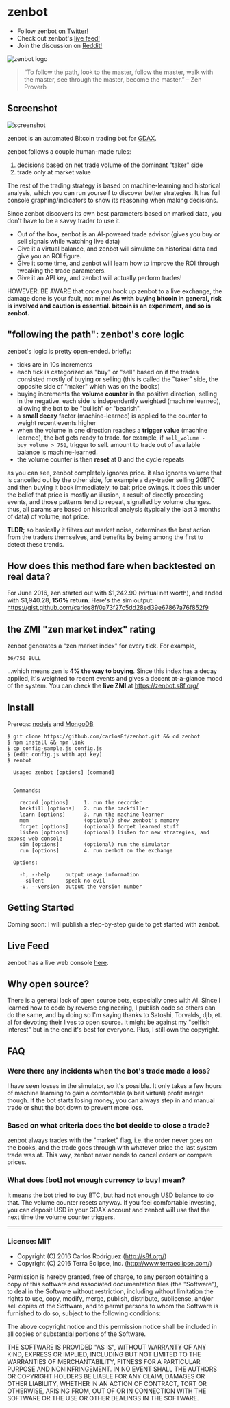 # zenbot

- Follow zenbot [on Twitter!](https://twitter.com/zenbot_btc)
- Check out zenbot's [live feed!](https://zenbot.s8f.org/)
- Join the discussion on [Reddit!](https://www.reddit.com/r/Bitcoin/comments/4rym6o/zenbot_an_automated_bitcoin_trading_bot_for_gdax/)

![zenbot logo](https://raw.githubusercontent.com/carlos8f/zenbot/master/assets/zenbot_square.png)

> “To follow the path, look to the master, follow the master, walk with the master, see through the master, become the master.”
> – Zen Proverb

## Screenshot

![screenshot](https://cloud.githubusercontent.com/assets/106763/16441892/e791744c-3d82-11e6-834e-b566d498e7e9.png)

zenbot is an automated Bitcoin trading bot for [GDAX](https://gdax.com/).

zenbot follows a couple human-made rules:

1. decisions based on net trade volume of the dominant "taker" side
2. trade only at market value

The rest of the trading strategy is based on machine-learning and historical analysis, which you can run yourself to discover better strategies. It has full console graphing/indicators to show its reasoning when making decisions.

Since zenbot discovers its own best parameters based on marked data, you don't have to be a savvy trader to use it.

- Out of the box, zenbot is an AI-powered trade advisor (gives you buy or sell signals while watching live data)
- Give it a virtual balance, and zenbot will simulate on historical data and give you an ROI figure.
- Give it some time, and zenbot will learn how to improve the ROI through tweaking the trade parameters.
- Give it an API key, and zenbot will actually perform trades!

HOWEVER. BE AWARE that once you hook up zenbot to a live exchange, the damage done is your fault, not mine! **As with buying bitcoin in general, risk is involved and caution is essential. bitcoin is an experiment, and so is zenbot.**

## "following the path": zenbot's core logic

zenbot's logic is pretty open-ended. briefly:

- ticks are in 10s increments
- each tick is categorized as "buy" or "sell" based on if the trades consisted mostly of buying or selling (this is called the "taker" side, the opposite side of "maker" which was on the books)
- buying increments the **volume counter** in the positive direction, selling in the negative. each side is independently weighted (machine learned), allowing the bot to be "bullish" or "bearish".
- a **small decay** factor (machine-learned) is applied to the counter to weight recent events higher
- when the volume in one direction reaches a **trigger value** (machine learned), the bot gets ready to trade. for example, if `sell_volume - buy_volume > 750`, trigger to sell. amount to trade out of available balance is machine-learned.
- the volume counter is then **reset** at 0 and the cycle repeats

as you can see, zenbot completely ignores price. it also ignores volume that is cancelled out by the other side, for example a day-trader selling 20BTC and then buying it back immediately, to bait price swings. it does this under the belief that price is mostly an illusion, a result of directly preceding events, and those patterns tend to repeat, signalled by volume changes. thus, all params are based on historical analysis (typically the last 3 months of data) of volume, not price.

**TLDR;** so basically it filters out market noise, determines the best action from the traders themselves, and benefits by being among the first to detect these trends.

## How does this method fare when backtested on real data?

For June 2016, zen started out with $1,242.90 (virtual net worth), and ended with $1,940.28, **156% return**. Here's the sim output: https://gist.github.com/carlos8f/0a73f27c5dd28ed39e67867a76f852f9

## the ZMI "zen market index" rating

zenbot generates a "zen market index" for every tick. For example,

`36/750 BULL`

...which means zen is **4% the way to buying**. Since this index has a decay applied, it's weighted to recent events and gives a decent at-a-glance mood of the system. You can check the **live ZMI** at https://zenbot.s8f.org/

## Install

Prereqs: [nodejs](https://nodejs.org/) and [MongoDB](https://www.mongodb.com/)

```
$ git clone https://github.com/carlos8f/zenbot.git && cd zenbot
$ npm install && npm link
$ cp config-sample.js config.js
$ (edit config.js with api key)
$ zenbot

  Usage: zenbot [options] [command]


  Commands:

    record [options]     1. run the recorder
    backfill [options]   2. run the backfiller
    learn [options]      3. run the machine learner
    mem                  (optional) show zenbot's memory
    forget [options]     (optional) forget learned stuff
    listen [options]     (optional) listen for new strategies, and expose web console
    sim [options]        (optional) run the simulator
    run [options]        4. run zenbot on the exchange

  Options:

    -h, --help     output usage information
    --silent       speak no evil
    -V, --version  output the version number
```

## Getting Started

Coming soon: I will publish a step-by-step guide to get started with zenbot.

## Live Feed

zenbot has a live web console [here](https://zenbot.s8f.org/).

## Why open source?

There is a general lack of open source bots, especially ones with AI. Since I learned how to code by reverse engineering, I publish code so others can do the same, and by doing so I'm saying thanks to Satoshi, Torvalds, djb, et. al for devoting their lives to open source. It might be against my "selfish interest" but in the end it's best for everyone. Plus, I still own the copyright.

## FAQ

### Were there any incidents when the bot's trade made a loss?

I have seen losses in the simulator, so it's possible. It only takes a few hours of machine learning to gain a comfortable (albeit virtual) profit margin though. If the bot starts losing money, you can always step in and manual trade or shut the bot down to prevent more loss.

### Based on what criteria does the bot decide to close a trade?

zenbot always trades with the "market" flag, i.e. the order never goes on the books, and the trade goes through with whatever price the last system trade was at. This way, zenbot never needs to cancel orders or compare prices.

### What does [bot] not enough currency to buy! mean?

It means the bot tried to buy BTC, but had not enough USD balance to do that. The volume counter resets anyway. If you feel comfortable investing, you can deposit USD in your GDAX account and zenbot will use that the next time the volume counter triggers.

- - -

### License: MIT

- Copyright (C) 2016 Carlos Rodriguez (http://s8f.org/)
- Copyright (C) 2016 Terra Eclipse, Inc. (http://www.terraeclipse.com/)

Permission is hereby granted, free of charge, to any person obtaining a copy
of this software and associated documentation files (the &quot;Software&quot;), to deal
in the Software without restriction, including without limitation the rights
to use, copy, modify, merge, publish, distribute, sublicense, and/or sell
copies of the Software, and to permit persons to whom the Software is furnished
to do so, subject to the following conditions:

The above copyright notice and this permission notice shall be included in
all copies or substantial portions of the Software.

THE SOFTWARE IS PROVIDED &quot;AS IS&quot;, WITHOUT WARRANTY OF ANY KIND, EXPRESS OR
IMPLIED, INCLUDING BUT NOT LIMITED TO THE WARRANTIES OF MERCHANTABILITY,
FITNESS FOR A PARTICULAR PURPOSE AND NONINFRINGEMENT. IN NO EVENT SHALL THE
AUTHORS OR COPYRIGHT HOLDERS BE LIABLE FOR ANY CLAIM, DAMAGES OR OTHER
LIABILITY, WHETHER IN AN ACTION OF CONTRACT, TORT OR OTHERWISE, ARISING FROM,
OUT OF OR IN CONNECTION WITH THE SOFTWARE OR THE USE OR OTHER DEALINGS IN THE
SOFTWARE.

